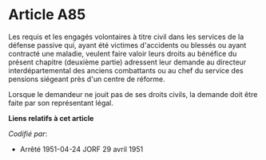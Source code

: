 # Article A85

Les requis et les engagés volontaires à titre civil dans les services de la défense passive qui, ayant été victimes
d'accidents ou blessés ou ayant contracté une maladie, veulent faire valoir leurs droits au bénéfice du présent chapitre
(deuxième partie) adressent leur demande au directeur interdépartemental des anciens combattants ou au chef du service des
pensions siégeant près d'un centre de réforme.

Lorsque le demandeur ne jouit pas de ses droits civils, la demande doit être faite par son représentant légal.

**Liens relatifs à cet article**

_Codifié par_:

  - Arrêté 1951-04-24 JORF 29 avril 1951
